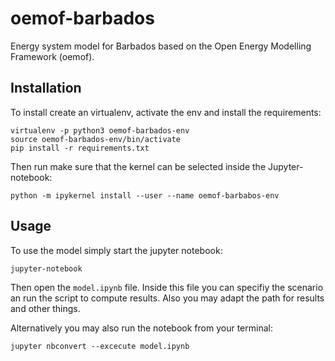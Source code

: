 # oemof-barbados

Energy system model for Barbados based on the Open Energy Modelling Framework (oemof). 


## Installation 

To install create an virtualenv, activate the env and install the requirements: 

```
virtualenv -p python3 oemof-barbados-env
source oemof-barbados-env/bin/activate 
pip install -r requirements.txt
```


Then run make sure that the kernel can be selected inside the Jupyter-notebook:

```
python -m ipykernel install --user --name oemof-barbabos-env
```

## Usage 

To use the model simply start the jupyter notebook: 

```
jupyter-notebook 
```

Then open the `model.ipynb` file. Inside this file you can specifiy the scenario an run the script 
to compute results. Also you may adapt the path for results and other things. 

Alternatively you may also run the notebook from your terminal: 

```
jupyter nbconvert --excecute model.ipynb 
```